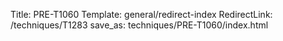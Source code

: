 Title: PRE-T1060
Template: general/redirect-index
RedirectLink: /techniques/T1283
save_as: techniques/PRE-T1060/index.html